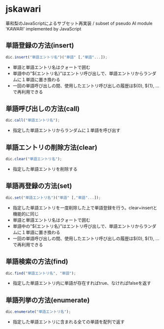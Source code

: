# jskawari
華和梨のJavaScriptによるサブセット再実装 / subset of pseudo AI module 'KAWARI' implemented by JavaScript

## 単語登録の方法(insert)

```javascript
dic.insert("単語エントリ名")("単語" [,"単語"...]);
```

- 単語と単語エントリ名はクォートで囲む
- 単語中の"${エントリ名}"はエントリ呼び出しで、単語エントリからランダムに１単語に置き換わる
- 一回の単語呼び出しの間、使用したエントリ呼び出しの履歴は${0}, ${1}, ...で再利用できる

## 単語呼び出しの方法(call)
```javascript
dic.call("単語エントリ名");
```

- 指定した単語エントリからランダムに１単語を呼び出す

## 単語エントリの削除方法(clear)
```javascript
dic.clear("単語エントリ名");
```

- 指定した単語エントリを削除する

## 単語再登録の方法(set)
```javascript
dic.set("単語エントリ名")("単語" [,"単語"...]);
```

- 指定した単語エントリを一度削除した上で単語登録を行う。clear+insertと機能的に同じ
- 単語と単語エントリ名はクォートで囲む
- 単語中の"${エントリ名}"はエントリ呼び出しで、単語エントリからランダムに１単語に置き換わる
- 一回の単語呼び出しの間、使用したエントリ呼び出しの履歴は${0}, ${1}, ...で再利用できる

## 単語検索の方法(find)
```javascript
dic.find("単語エントリ名", "単語");
```

- 指定した単語エントリ内に単語が存在すればtrue、なければfalseを返す

## 単語列挙の方法(enumerate)
```javascript
dic.enumerate("単語エントリ名");
```

- 指定した単語エントリに含まれる全ての単語を配列で返す

